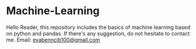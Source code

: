 # Machine-Learning
Hello Reader, 
this repository includes the basics of machine learning based on python and pandas. 
If there's any suggestion, do not hesitate to contact me. 
Email: eyabenncib100@gmail.com

